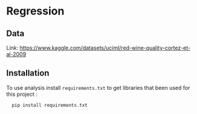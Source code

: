 # Regression
## Data
Link: https://www.kaggle.com/datasets/uciml/red-wine-quality-cortez-et-al-2009
## Installation

To use analysis install `requirements.txt` to get libraries that been used for this project :

```bash
  pip install requirements.txt
```